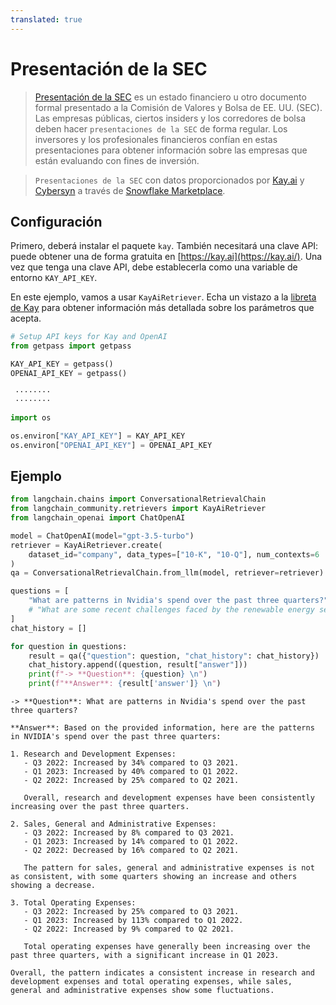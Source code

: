 ```yaml
---
translated: true
---
```


# Presentación de la SEC

>[Presentación de la SEC](https://www.sec.gov/edgar) es un estado financiero u otro documento formal presentado a la Comisión de Valores y Bolsa de EE. UU. (SEC). Las empresas públicas, ciertos insiders y los corredores de bolsa deben hacer `presentaciones de la SEC` de forma regular. Los inversores y los profesionales financieros confían en estas presentaciones para obtener información sobre las empresas que están evaluando con fines de inversión.

>`Presentaciones de la SEC` con datos proporcionados por [Kay.ai](https://kay.ai) y [Cybersyn](https://www.cybersyn.com/) a través de [Snowflake Marketplace](https://app.snowflake.com/marketplace/providers/GZTSZAS2KCS/Cybersyn%2C%20Inc).

## Configuración

Primero, deberá instalar el paquete `kay`. También necesitará una clave API: puede obtener una de forma gratuita en [https://kay.ai](https://kay.ai/). Una vez que tenga una clave API, debe establecerla como una variable de entorno `KAY_API_KEY`.

En este ejemplo, vamos a usar `KayAiRetriever`. Echa un vistazo a la [libreta de Kay](/docs/integrations/retrievers/kay) para obtener información más detallada sobre los parámetros que acepta.

```python
# Setup API keys for Kay and OpenAI
from getpass import getpass

KAY_API_KEY = getpass()
OPENAI_API_KEY = getpass()
```

```output
 ········
 ········
```

```python
import os

os.environ["KAY_API_KEY"] = KAY_API_KEY
os.environ["OPENAI_API_KEY"] = OPENAI_API_KEY
```

## Ejemplo

```python
from langchain.chains import ConversationalRetrievalChain
from langchain_community.retrievers import KayAiRetriever
from langchain_openai import ChatOpenAI

model = ChatOpenAI(model="gpt-3.5-turbo")
retriever = KayAiRetriever.create(
    dataset_id="company", data_types=["10-K", "10-Q"], num_contexts=6
)
qa = ConversationalRetrievalChain.from_llm(model, retriever=retriever)
```

```python
questions = [
    "What are patterns in Nvidia's spend over the past three quarters?",
    # "What are some recent challenges faced by the renewable energy sector?",
]
chat_history = []

for question in questions:
    result = qa({"question": question, "chat_history": chat_history})
    chat_history.append((question, result["answer"]))
    print(f"-> **Question**: {question} \n")
    print(f"**Answer**: {result['answer']} \n")
```

```output
-> **Question**: What are patterns in Nvidia's spend over the past three quarters?

**Answer**: Based on the provided information, here are the patterns in NVIDIA's spend over the past three quarters:

1. Research and Development Expenses:
   - Q3 2022: Increased by 34% compared to Q3 2021.
   - Q1 2023: Increased by 40% compared to Q1 2022.
   - Q2 2022: Increased by 25% compared to Q2 2021.

   Overall, research and development expenses have been consistently increasing over the past three quarters.

2. Sales, General and Administrative Expenses:
   - Q3 2022: Increased by 8% compared to Q3 2021.
   - Q1 2023: Increased by 14% compared to Q1 2022.
   - Q2 2022: Decreased by 16% compared to Q2 2021.

   The pattern for sales, general and administrative expenses is not as consistent, with some quarters showing an increase and others showing a decrease.

3. Total Operating Expenses:
   - Q3 2022: Increased by 25% compared to Q3 2021.
   - Q1 2023: Increased by 113% compared to Q1 2022.
   - Q2 2022: Increased by 9% compared to Q2 2021.

   Total operating expenses have generally been increasing over the past three quarters, with a significant increase in Q1 2023.

Overall, the pattern indicates a consistent increase in research and development expenses and total operating expenses, while sales, general and administrative expenses show some fluctuations.
```

